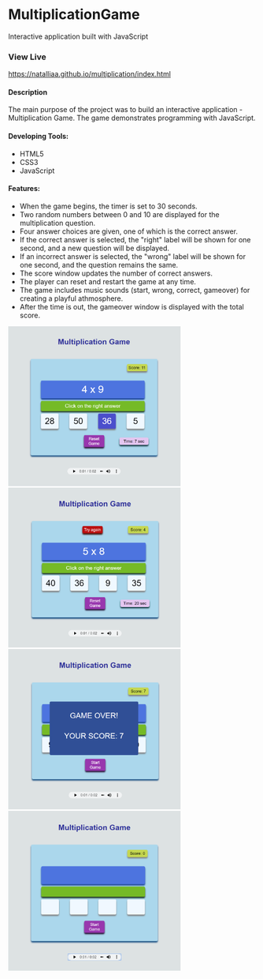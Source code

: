 # MultiplicationGame
Interactive application built with JavaScript

### View Live
<https://natalliaa.github.io/multiplication/index.html>

<h4>Description</h4>
                            <p>The main purpose of the project was to build an interactive application - Multiplication Game. The game demonstrates programming with JavaScript.</p>
                            <h4>Developing Tools:</h4>
                            <ul>
                                <li>HTML5</li>
                                <li>CSS3</li>
                                <li>JavaScript</li>
                            </ul>
                            <h4>Features:</h4>
                            <ul>
                                <li>When the game begins, the timer is set to 30 seconds.</li>
                                <li>Two random numbers between 0 and 10 are displayed for the multiplication question.</li>
                                <li>Four answer choices are given, one of which is the correct answer.</li>
                                <li>If the correct answer is selected, the "right" label will be shown for one second, and a new question will be displayed.</li>
                                <li>If an incorrect answer is selected, the "wrong" label will be shown for one second, and the question remains the same.</li> 
                                <li>The score window updates the number of correct answers.</li>                        
                                <li>The player can reset and restart the game at any time.</li>
                                <li>The game includes music sounds (start, wrong, correct, gameover) for creating a playful athmosphere.</li>
                                <li>After the time is out, the gameover window is displayed with the total score.</li>
                            </ul>  
<img src="screenshots/multiplicationscreen1.png" width="350px">
<img src="screenshots/multiplicationscreen2.png" width="350px">
<img src="screenshots/multiplicationscreen3.png" width="350px">
<img src="screenshots/multiplicationscreen4.png" width="350px">
